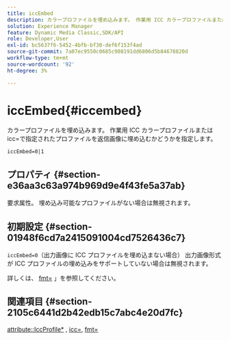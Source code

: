 ```yaml
---
title: iccEmbed
description: カラープロファイルを埋め込みます。 作業用 ICC カラープロファイルまたは icc=で指定されたプロファイルを返信画像に埋め込むかどうかを指定します。
solution: Experience Manager
feature: Dynamic Media Classic,SDK/API
role: Developer,User
exl-id: bc5637f6-5452-4bfb-bf30-def6f153f4ad
source-git-commit: 7a07ec9550c0685c908191dd6806d5b84678820d
workflow-type: tm+mt
source-wordcount: '92'
ht-degree: 3%

---
```


# iccEmbed{#iccembed}

カラープロファイルを埋め込みます。 作業用 ICC カラープロファイルまたは icc=で指定されたプロファイルを返信画像に埋め込むかどうかを指定します。

`iccEmbed=0|1`

## プロパティ {#section-e36aa3c63a974b969d9e4f43fe5a37ab}

要求属性。 埋め込み可能なプロファイルがない場合は無視されます。

## 初期設定 {#section-01948f6cd7a2415091004cd7526436c7}

`iccEmbed=0`（出力画像に ICC プロファイルを埋め込まない場合） 出力画像形式が ICC プロファイルの埋め込みをサポートしていない場合は無視されます。

詳しくは、 [fmt=](../../../../../is-api/http-ref/image-serving-api-ref/c-http-protocol-reference/c-command-reference/r-is-http-fmt.md#reference-cdf10043423b45ba9fe15157fb3ae37a) 」を参照してください。

## 関連項目 {#section-2105c6441d2b42edb15c7abc4e20d7fc}

[attribute::IccProfile*](../../../../../is-api/image-catalog/image-serving-api-ref/c-image-catalog-reference/c-icc-profile-map-reference/c-icc-profile-map-reference.md#concept-57b9148ce55249cd825cb7ee19ed057c) , [icc=](../../../../../is-api/http-ref/image-serving-api-ref/c-http-protocol-reference/c-command-reference/r-icc.md#reference-182b5679e21e4df3b4d330535a5a7517), [fmt=](../../../../../is-api/http-ref/image-serving-api-ref/c-http-protocol-reference/c-command-reference/r-is-http-fmt.md#reference-cdf10043423b45ba9fe15157fb3ae37a)
